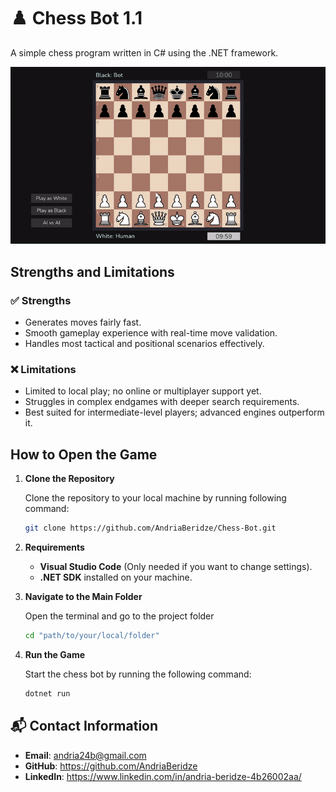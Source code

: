 # ♟️ Chess Bot 1.1

A simple chess program written in C# using the .NET framework. 

![alt text](<Chess/Resources/Media/Demo.gif>)

## Strengths and Limitations

### ✅ Strengths

* Generates moves fairly fast.
* Smooth gameplay experience with real-time move validation.
* Handles most tactical and positional scenarios effectively.

### ❌ Limitations

* Limited to local play; no online or multiplayer support yet.
* Struggles in complex endgames with deeper search requirements.
* Best suited for intermediate-level players; advanced engines outperform it.

## How to Open the Game

1. **Clone the Repository**  
   
   Clone the repository to your local machine by running following command:  

   ```bash
   git clone https://github.com/AndriaBeridze/Chess-Bot.git
   ```
2. **Requirements** 

    * **Visual Studio Code** (Only needed if you want to change settings).
    * **.NET SDK** installed on your machine.

3. **Navigate to the Main Folder**

    Open the terminal and go to the project folder

    ```bash
    cd "path/to/your/local/folder"
    ```

4. **Run the Game**

    Start the chess bot by running the following command:

    ```bash
    dotnet run
    ```

## 📬 Contact Information 

- **Email**: andria24b@gmail.com
- **GitHub**: https://github.com/AndriaBeridze
- **LinkedIn**: https://www.linkedin.com/in/andria-beridze-4b26002aa/

